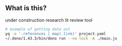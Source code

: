 
<!--                                                          -->
<!--                                                          -->
<!-- DO NOT EDIT ME; EDIT ./build_helper/readme_workaround.md -->
<!--                                                          -->
<!--                                                          -->

## What is this?

under construction research lit review tool

```sh
# example of getting data out
yq -e '.references | map(.link)' project.yaml
~/.deno/1.43.3/bin/deno run --no-lock -A ./main.js
```